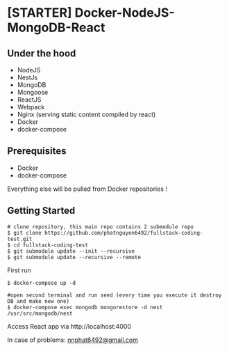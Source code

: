 # [STARTER] Docker-NodeJS-MongoDB-React

Under the hood
--------
- NodeJS
- NestJs
- MongoDB
- Mongoose
- ReactJS
- Webpack
- Nginx (serving static content compiled by react)
- Docker
- docker-compose

## Prerequisites
- Docker
- docker-compose

Everything else will be pulled from Docker repositories !

Getting Started
---------------
```
# clone repository, this main repo contains 2 submodule repo
$ git clone https://github.com/phatnguyen6492/fullstack-coding-test.git
$ cd fullstack-coding-test
$ git submodule update --init --recursive
$ git submodule update --recursive --remote
```
First run
```
$ docker-compose up -d

#open second terminal and run seed (every time you execute it destroy DB and make new one)
$ docker-compose exec mongodb mongorestore -d nest /usr/src/mongodb/nest
```

Access React app via http://localhost:4000

In case of problems: nnphat6492@gmail.com
